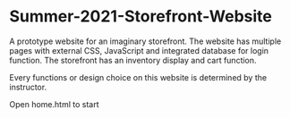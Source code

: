# Summer-2021-Storefront-Website
A prototype website for an imaginary storefront. The website has multiple pages with external CSS, JavaScript and integrated database for login function. The storefront has an inventory display and cart function.

Every functions or design choice on this website is determined by the instructor.  

Open home.html to start
